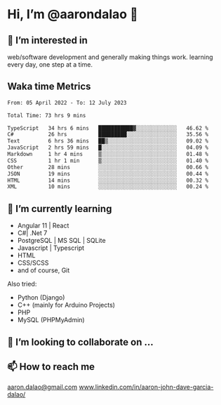 # __Hi, I’m @aarondalao__ 👋 
## 👀 I’m interested in 
web/software development and generally making things work.
learning every day, one step at a time. 

## Waka time Metrics
<!--START_SECTION:waka-->

```txt
From: 05 April 2022 - To: 12 July 2023

Total Time: 73 hrs 9 mins

TypeScript   34 hrs 6 mins   ███████████▓░░░░░░░░░░░░░   46.62 %
C#           26 hrs          █████████░░░░░░░░░░░░░░░░   35.56 %
Text         6 hrs 36 mins   ██▒░░░░░░░░░░░░░░░░░░░░░░   09.02 %
JavaScript   2 hrs 59 mins   █░░░░░░░░░░░░░░░░░░░░░░░░   04.09 %
Markdown     1 hr 4 mins     ▒░░░░░░░░░░░░░░░░░░░░░░░░   01.48 %
CSS          1 hr 1 min      ▒░░░░░░░░░░░░░░░░░░░░░░░░   01.40 %
Other        28 mins         ░░░░░░░░░░░░░░░░░░░░░░░░░   00.66 %
JSON         19 mins         ░░░░░░░░░░░░░░░░░░░░░░░░░   00.44 %
HTML         14 mins         ░░░░░░░░░░░░░░░░░░░░░░░░░   00.32 %
XML          10 mins         ░░░░░░░░░░░░░░░░░░░░░░░░░   00.24 %
```

<!--END_SECTION:waka-->

## 🌱 I’m currently learning 

- Angular 11 | React 
- C#| .Net 7
- PostgreSQL | MS SQL | SQLite
- Javascript | Typescript
- HTML 
- CSS/SCSS
- and of course, Git 


Also tried:
- Python (Django)
- C++ (mainly for Arduino Projects)
- PHP
- MySQL (PHPMyAdmin)


## 💞️ I’m looking to collaborate on ...

## 📫 How to reach me 
aaron.dalao@gmail.com
www.linkedin.com/in/aaron-john-dave-garcia-dalao/

<!---
aarondalao/aarondalao is a ✨ special ✨ repository because its `README.md` (this file) appears on your GitHub profile.
You can click the Preview link to take a look at your changes.
--->
